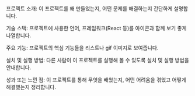 프로젝트 소개: 이 프로젝트를 왜 만들었는지, 어떤 문제를 해결하는지 간단하게 설명합니다.

기술 스택: 프로젝트에 사용한 언어, 프레임워크(React 등)를 아이콘과 함께 보기 좋게 나열합니다.

주요 기능: 프로젝트의 핵심 기능들을 리스트나 gif 이미지로 보여줍니다.

설치 및 실행 방법: 다른 사람이 이 프로젝트를 실행해 볼 수 있도록 설치 및 실행 방법을 안내합니다.

성과 또는 느낀 점: 이 프로젝트를 통해 무엇을 배웠는지, 어떤 어려움을 겪었고 어떻게 해결했는지 정리합니다.
